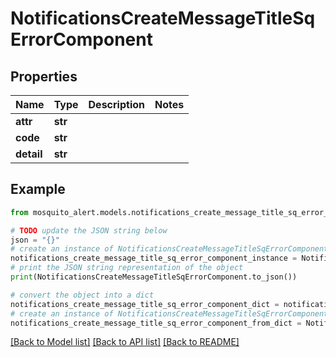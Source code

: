 # NotificationsCreateMessageTitleSqErrorComponent


## Properties

Name | Type | Description | Notes
------------ | ------------- | ------------- | -------------
**attr** | **str** |  | 
**code** | **str** |  | 
**detail** | **str** |  | 

## Example

```python
from mosquito_alert.models.notifications_create_message_title_sq_error_component import NotificationsCreateMessageTitleSqErrorComponent

# TODO update the JSON string below
json = "{}"
# create an instance of NotificationsCreateMessageTitleSqErrorComponent from a JSON string
notifications_create_message_title_sq_error_component_instance = NotificationsCreateMessageTitleSqErrorComponent.from_json(json)
# print the JSON string representation of the object
print(NotificationsCreateMessageTitleSqErrorComponent.to_json())

# convert the object into a dict
notifications_create_message_title_sq_error_component_dict = notifications_create_message_title_sq_error_component_instance.to_dict()
# create an instance of NotificationsCreateMessageTitleSqErrorComponent from a dict
notifications_create_message_title_sq_error_component_from_dict = NotificationsCreateMessageTitleSqErrorComponent.from_dict(notifications_create_message_title_sq_error_component_dict)
```
[[Back to Model list]](../README.md#documentation-for-models) [[Back to API list]](../README.md#documentation-for-api-endpoints) [[Back to README]](../README.md)


